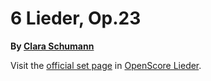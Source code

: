 
# 6 Lieder, Op.23

__By [Clara Schumann](..)__

Visit the [official set page] in [OpenScore Lieder].

[official set page]: https://musescore.com/openscore-lieder-corpus/sets/5097034
[OpenScore Lieder]: https://musescore.com/openscore-lieder-corpus
